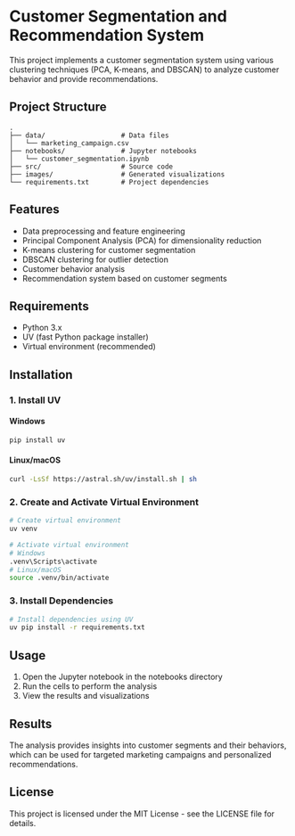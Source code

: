 # Customer Segmentation and Recommendation System

This project implements a customer segmentation system using various clustering techniques (PCA, K-means, and DBSCAN) to analyze customer behavior and provide recommendations.

## Project Structure

```
.
├── data/                   # Data files
│   └── marketing_campaign.csv
├── notebooks/              # Jupyter notebooks
│   └── customer_segmentation.ipynb
├── src/                    # Source code
├── images/                 # Generated visualizations
└── requirements.txt        # Project dependencies
```

## Features

- Data preprocessing and feature engineering
- Principal Component Analysis (PCA) for dimensionality reduction
- K-means clustering for customer segmentation
- DBSCAN clustering for outlier detection
- Customer behavior analysis
- Recommendation system based on customer segments

## Requirements

- Python 3.x
- UV (fast Python package installer)
- Virtual environment (recommended)

## Installation

### 1. Install UV

#### Windows
```bash
pip install uv
```

#### Linux/macOS
```bash
curl -LsSf https://astral.sh/uv/install.sh | sh
```

### 2. Create and Activate Virtual Environment

```bash
# Create virtual environment
uv venv

# Activate virtual environment
# Windows
.venv\Scripts\activate
# Linux/macOS
source .venv/bin/activate
```

### 3. Install Dependencies

```bash
# Install dependencies using UV
uv pip install -r requirements.txt
```

## Usage

1. Open the Jupyter notebook in the notebooks directory
2. Run the cells to perform the analysis
3. View the results and visualizations

## Results

The analysis provides insights into customer segments and their behaviors, which can be used for targeted marketing campaigns and personalized recommendations.

## License

This project is licensed under the MIT License - see the LICENSE file for details.
